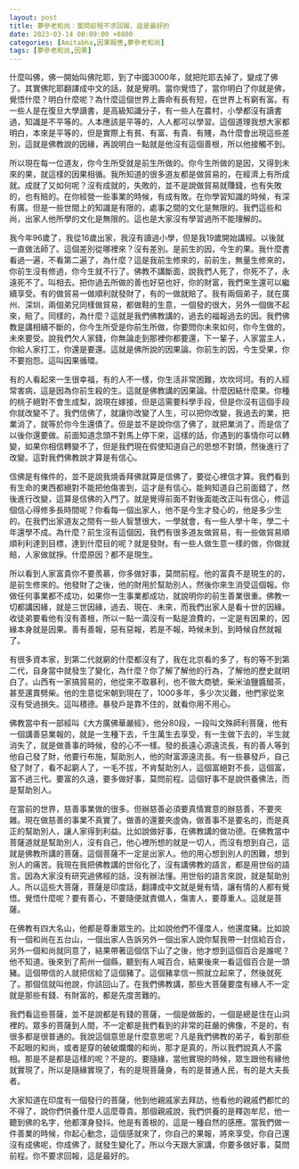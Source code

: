 ```yaml
---
layout: post
title: 夢參老和尚：莫問前程不求回報，這是最好的
date: 2023-03-14 00:09:00 +0800
categories: [Amitabha,因果報應,夢參老和尚]
tags: [夢參老和尚,因果]
---
```


什麼叫佛，佛一開始叫佛陀耶，到了中國3000年，就把陀耶去掉了，變成了佛了。其實佛陀耶翻譯成中文的話，就是覺明。當你覺悟了，當你明白了你就是佛，覺悟什麼？明白什麼呢？為什麼這個世界上壽命有長有短，在世界上有窮有富。有一些人是在復旦大學讀書，是高級知識分子，有一些人在農村，小學都沒有讀書過，知識是不平等的。人本應該是平等的，人人都可以學習。這個道理我想大家都明白，本來是平等的，但是實際上有貧、有富、有貴、有賤，為什麼會出現這些差別，這就是佛教說的因緣，再說明白一點就是他沒有這個善根，所以他接觸不到。

所以現在每一位道友，你今生所受就是前生所做的。你今生所做的是因，又得到未來的果，就這樣的因果相循。我所知道的很多道友都是做貿易的，在經濟上有所成就。成就了又如何呢？沒有成就的，失敗的，並不是說做貿易就賺錢，也有失敗的，也有賠的。在你經營一些事業的時候，有成有敗。在你學習知識的時候，有深有廣。但是一些世間上的知識是有限的，處事之間的文化是無限的。我們這些和尚，出家人他所學的文化是無限的。這也是大家沒有學習過所不能理解的。

我今年96歲了，我從16歲出家，我沒有讀過小學，但是我19歲開始講經。以後就一直做法師了。這個差別從哪裡來？沒有差別。是前生的因，今生的果。我什麼書看過一遍，不看第二遍了，為什麼？這是我前生修來的，前前生，無量生修來的，你前生沒有修過，你今生就不行了。佛教不講斷面，說我們人死了，你死不了，永遠死不了。叫相去。把你過去所做的善也好惡也好，你的財富，我們來生還可以繼續享受。有的做貿易一做順利就發財了，有的一做就賠了。我有兩個弟子，就在廣州、深圳，兩個弟兄同樣做貿易，都做鞋的生意，一個發的很大，另外一個做不起來，賠了。同樣的，為什麼？這就是我們佛教講的，過去的福報過去的因。我們佛教是講相續不斷的，你今生所受是你前生所做，你要問你未來如何，你今生做的，未來要受。說我們欠人家錢，你無論走到那裡你都要還，下一輩子，人家當主人，你給人家打工，你還是要還。這就是佛所說的因果論。你前生的因，今生受果，你不要抱怨。這叫因果循環。

有的人看起來一生很幸福，有的人不一樣，你生活非常困難，坎坎坷坷。有的人經常害病，這是因為你前生殺的生。這就是佛教講的因果論。什麼因結什麼果。你種的桃子絕對不會生成梨，說現在嫁接，但是這需要科學手段，但是你沒有這個手段你就改變不了。我們信佛了，就讓你改變了人生，可以把你改變，我過去的業，把業消了，就等於你今生還債了。但是並不是說你信了佛了，就把業消了，而是信了以後你還要做。前面知道念頭不對馬上停下來，這樣的話，你遇到的事情你可以轉變，如果你相信轉變不了，但是我們現在假使知道自己的思想不對頭，然後進行了改變。這對我們佛教說才算是有信心。

信佛是有條件的，並不是說我燒香拜佛就算是信佛了，要從心裡信才算。我們看到有生命的東西都絕對不能把他傷害到，這才是有信心。能夠知道自己前面錯了，然後進行改變，這算是信佛的入門了。就是覺得前面不對後面能改正叫有信心，修這個信心得修多長時間呢？你看每一個出家人，他不是今生才發心的，他是多少生的。在我們出家道友之間有一些人智慧很大，一學就會，有一些人學十年，學二十年還學不成。為什麼？前生沒有這個因，我們有很多道友做貿易，有一些做貿易順順利利達到目標，達到什麼目的呢？就是發財。有一些人做生意一樣的做，你做就賠，人家做就掙。什麼原因？都不是現生。

所以看到人家富貴你不要羨慕，你多做好事，莫問前程。他的富貴不是現生的的，是前生修來的。他發財了之後，他的財用於幫助別人，然後你來生消受這個報。你做任何事業都不成功，如果你一生事業都成功，就說明你的前生善業很重。佛教一切都講因緣，就是三世因緣，過去、現在、未來，而我們出家人是看十世的因緣。收徒弟要看他有沒有善根，所以一點一滴沒有一點是浪費的，一定是有因果的，因緣本身就是因果。善有善報，惡有惡報，若是不報，時候未到，到時候自然就報了。

有很多資本家，到第二代就窮的什麼都沒有了，我在北京看的多了，有的等不到第二代，自身當中就發生了變化，為什麼？你了解了解他的行為，了解他的歷史就明白了。山西有一家搞貿易的，他從來不取暴利，也不做大商號，柴米油鹽醬醋茶，甚至還賣劈柴。他的生意從宋朝到現在了，1000多年，多少次災難，他們家從來沒有受過損失。這叫積德。暴發戶是靠不住的，就看你用不用心。

佛教當中有一部經叫《大方廣佛華嚴經》，他分80段，一段叫文殊師利菩薩，他有一個講善惡業報的，就是一生種下去，千生萬生去享受，有一生做下去的，半生就消失了，就是做善事的時候，發的心不一樣。發的長遠心源遠流長，有的善人等到他自己發了財，他要行布施，幫助別人，他的財富源遠流長。有一些暴發戶，自己發了財了，看不起窮人了，一毛不拔，不肯幫助別人，這個富絕對不長，這個富，富不過三代。要富的久遠，要多做好事，莫問前程。這個好事不是說供養佛法，而是幫助別人。

在當前的世界，慈善事業做的很多。但辦慈善必須要真情實意的辦慈善，不要夾雜。現在做慈善的事業不真實了。做善的還要夾虛偽，做善事不是要名的，而是真正的幫助別人，讓人家得到利益。比如說做好事，在佛教講的做功德。在佛教當中菩薩道就是幫助別人，沒有自己，他心裡所想的就是一切人，而沒有想到自己，這就是佛教所講的菩薩。這個菩薩不一定是出家人。他的用心想到別人的困難，想到別人的痛苦。我現在我把佛教講的世俗化了，沒有講佛教的語言，都是用世俗的語言。因為大家沒有研究過佛經的話，沒有辦法懂。用世俗的語言來說，就是幫助別人。所以這些大菩薩，菩薩是印度話，翻譯成中文就是覺有情，讓有情的人都有覺悟。覺悟什麼呢？要有善心，不要隨便就責備人，傷害人，要尊重人。這就是菩薩。

在佛教有四大名山，他都是尊重眾生的。比如說他們不僅度人，他還度豬。比如說有一個和尚在五台山，一個出家人告訴另外一個出家人說你幫我帶一封信給百合，另外一個和尚就同意了，結果帶著這個信下山了之後，他才想到這個百合是誰呢？他不知道。後來到了荊州一個縣，聽到有人喊百合，結果後來一看這個百合是一頭豬。這個帶信的人就把信給了這個豬了。這個豬拿信一照就立起來了，然後就死了。那個信就叫他說，你該回山了。在我們佛教講，那些大菩薩要度有緣人不一定就是那些有錢、有財富的，都是先度苦難的。

我們看這些菩薩，並不是說都是有錢的菩薩，一個是做飯的，一個是總是住在山洞裡的。眾多的菩薩到人間，不一定都是我們看到的非常的莊嚴的佛像，不是的，有很多都是很普通的。我說這個意思是什麼意思呢？凡是我們佛教的弟子，看到那些不起眼的和尚，或者是穿的破破爛爛的和尚，那才是真的，所以我們說真人不露相。那是不是都是這樣的呢？不是的。要隨緣，當他實現的時候，眾生跟他有緣他就實現了，所以是隨緣實現了，有的是現菩薩身，有的是普通人民，有的是大夫長者。

大家知道在印度有一個發行的菩薩，他到他親戚家去拜訪，他看他的親戚們都忙的不得了，說你們供養什麼人這麼尊貴。那個親戚說，我們供養的是釋迦牟尼，他一聽到佛的名字，他都渾身發抖。他是有善根的，這是一種自然的感應。當我們做一件善業的時候，你起心動念，這個感就來了，你自己的果報，將來享受。你自己還沒有成佛呢，你成佛了，就發生變化了。所以今天跟大家講，你要多做好事，莫問前程。你不要求回報，這是最好的。